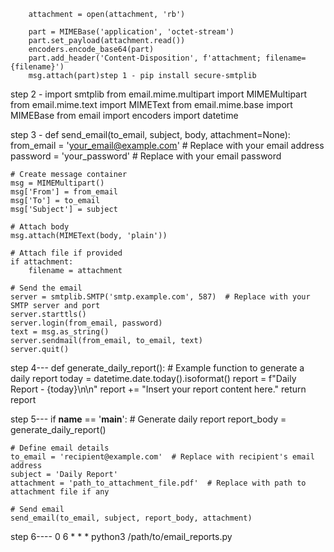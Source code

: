 
        attachment = open(attachment, 'rb')

        part = MIMEBase('application', 'octet-stream')
        part.set_payload(attachment.read())
        encoders.encode_base64(part)
        part.add_header('Content-Disposition', f'attachment; filename= {filename}')
        msg.attach(part)step 1 - pip install secure-smtplib



step 2 - import smtplib
from email.mime.multipart import MIMEMultipart
from email.mime.text import MIMEText
from email.mime.base import MIMEBase
from email import encoders
import datetime

 step 3 - def send_email(to_email, subject, body, attachment=None):
    from_email = 'your_email@example.com'  # Replace with your email address
    password = 'your_password'  # Replace with your email password

    # Create message container
    msg = MIMEMultipart()
    msg['From'] = from_email
    msg['To'] = to_email
    msg['Subject'] = subject

    # Attach body
    msg.attach(MIMEText(body, 'plain'))

    # Attach file if provided
    if attachment:
        filename = attachment

    # Send the email
    server = smtplib.SMTP('smtp.example.com', 587)  # Replace with your SMTP server and port
    server.starttls()
    server.login(from_email, password)
    text = msg.as_string()
    server.sendmail(from_email, to_email, text)
    server.quit()


step 4--- def generate_daily_report():
    # Example function to generate a daily report
    today = datetime.date.today().isoformat()
    report = f"Daily Report - {today}\n\n"
    report += "Insert your report content here."
    return report

 step 5---   if __name__ == '__main__':
    # Generate daily report
    report_body = generate_daily_report()

    # Define email details
    to_email = 'recipient@example.com'  # Replace with recipient's email address
    subject = 'Daily Report'
    attachment = 'path_to_attachment_file.pdf'  # Replace with path to attachment file if any

    # Send email
    send_email(to_email, subject, report_body, attachment)



step 6---- 0 6 * * * python3 /path/to/email_reports.py

